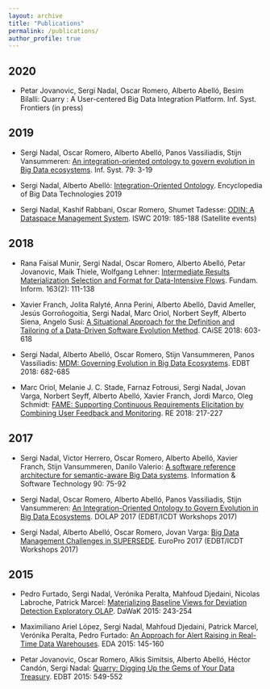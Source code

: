 ```yaml
---
layout: archive
title: "Publications"
permalink: /publications/
author_profile: true
--- 
```


## 2020

+ Petar Jovanovic, Sergi Nadal, Oscar Romero, Alberto Abelló, Besim Bilalli: Quarry : A User-centered Big Data Integration Platform. Inf. Syst. Frontiers (in press)

## 2019

+ Sergi Nadal, Oscar Romero, Alberto Abelló, Panos Vassiliadis, Stijn Vansummeren: <a href="https://doi.org/10.1016/j.is.2018.01.006" target="_blank">An integration-oriented ontology to govern evolution in Big Data ecosystems</a>. Inf. Syst. 79: 3-19

+ Sergi Nadal, Alberto Abelló: <a href="https://doi.org/10.1007/978-3-319-63962-8_13-1" target="_blank">Integration-Oriented Ontology</a>. Encyclopedia of Big Data Technologies 2019

+ Sergi Nadal, Kashif Rabbani, Oscar Romero, Shumet Tadesse: <a href="http://ceur-ws.org/Vol-2456/paper48.pdf" target="_blank">ODIN: A Dataspace Management System</a>. ISWC 2019: 185-188 (Satellite events)

## 2018

+ Rana Faisal Munir, Sergi Nadal, Oscar Romero, Alberto Abelló, Petar Jovanovic, Maik Thiele, Wolfgang Lehner: <a href="https://doi.org/10.3233/FI-2018-1734" target="_blank">Intermediate Results Materialization Selection and Format for Data-Intensive Flows</a>. Fundam. Inform. 163(2): 111-138

+ Xavier Franch, Jolita Ralyté, Anna Perini, Alberto Abelló, David Ameller, Jesús Gorroñogoitia, Sergi Nadal, Marc Oriol, Norbert Seyff, Alberto Siena, Angelo Susi: <a href="https://doi.org/10.1007/978-3-319-91563-0_37" target="_blank">A Situational Approach for the Definition and Tailoring of a Data-Driven Software Evolution Method</a>. CAiSE 2018: 603-618

+ Sergi Nadal, Alberto Abelló, Oscar Romero, Stijn Vansummeren, Panos Vassiliadis: <a href="https://doi.org/10.5441/002/edbt.2018.84" target="_blank">MDM: Governing Evolution in Big Data Ecosystems</a>. EDBT 2018: 682-685

+ Marc Oriol, Melanie J. C. Stade, Farnaz Fotrousi, Sergi Nadal, Jovan Varga, Norbert Seyff, Alberto Abelló, Xavier Franch, Jordi Marco, Oleg Schmidt: <a href="https://doi.org/10.1109/RE.2018.00030" target="_blank">FAME: Supporting Continuous Requirements Elicitation by Combining User Feedback and Monitoring</a>. RE 2018: 217-227

## 2017

+ Sergi Nadal, Victor Herrero, Oscar Romero, Alberto Abelló, Xavier Franch, Stijn Vansummeren, Danilo Valerio: <a href="https://doi.org/10.1016/j.infsof.2017.06.001" target="_blank">A software reference architecture for semantic-aware Big Data systems</a>. Information & Software Technology 90: 75-92

+ Sergi Nadal, Oscar Romero, Alberto Abelló, Panos Vassiliadis, Stijn Vansummeren: <a href="http://ceur-ws.org/Vol-1810/DOLAP_paper_09.pdf" target="_blank">An Integration-Oriented Ontology to Govern Evolution in Big Data Ecosystems</a>. DOLAP 2017 (EDBT/ICDT Workshops 2017)

+ Sergi Nadal, Alberto Abelló, Oscar Romero, Jovan Varga: <a href="http://ceur-ws.org/Vol-1810/EuroPro_paper_06.pdf" target="_blank">Big Data Management Challenges in SUPERSEDE</a>. EuroPro 2017 (EDBT/ICDT Workshops 2017)

## 2015

+ Pedro Furtado, Sergi Nadal, Verónika Peralta, Mahfoud Djedaini, Nicolas Labroche, Patrick Marcel:
<a href="https://doi.org/10.1007/978-3-319-22729-0_19" target="_blank">Materializing Baseline Views for Deviation Detection Exploratory OLAP</a>. DaWaK 2015: 243-254

+ Maximiliano Ariel López, Sergi Nadal, Mahfoud Djedaini, Patrick Marcel, Verónika Peralta, Pedro Furtado: <a href="http://editions-rnti.fr/?inprocid=1002132" target="_blank">An Approach for Alert Raising in Real-Time Data Warehouses</a>. EDA 2015: 145-160

+ Petar Jovanovic, Oscar Romero, Alkis Simitsis, Alberto Abelló, Héctor Candón, Sergi Nadal: <a href="https://doi.org/10.5441/002/edbt.2015.55" target="_blank">Quarry: Digging Up the Gems of Your Data Treasury</a>. EDBT 2015: 549-552

<!--
{% if author.googlescholar %}
  You can also find my articles on <a href="{{author.googlescholar}}">my Google Scholar profile</a>.
{% endif %}

{% include base_path %}

{% for post in site.publications reversed %}
  {% include archive-single.html %}
{% endfor %}
-->